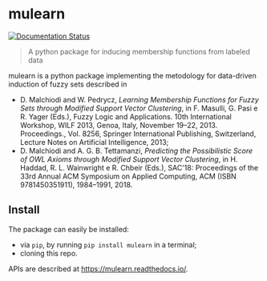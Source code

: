 # mulearn

[![Documentation Status](https://readthedocs.org/projects/mulearn-mr/badge/?version=latest)](https://mulearn-mr.readthedocs.io/en/latest/?badge=latest)

> A python package for inducing membership functions from labeled data


mulearn is a python package implementing the metodology for data-driven induction of fuzzy sets described in

- D. Malchiodi and W. Pedrycz, _Learning Membership Functions for Fuzzy Sets through Modified Support Vector Clustering_, in F. Masulli, G. Pasi e R. Yager (Eds.), Fuzzy Logic and Applications. 10th International Workshop, WILF 2013, Genoa, Italy, November 19–22, 2013. Proceedings., Vol. 8256, Springer International Publishing, Switzerland, Lecture Notes on Artificial Intelligence, 2013;
- D. Malchiodi and A. G. B. Tettamanzi, _Predicting the Possibilistic Score of OWL Axioms through Modified Support Vector Clustering_, in H. Haddad, R. L. Wainwright e R. Chbeir (Eds.), SAC'18: Proceedings of the 33rd Annual ACM Symposium on Applied Computing, ACM (ISBN 9781450351911), 1984–1991, 2018.

## Install

The package can easily be installed:

- via `pip`, by running `pip install mulearn` in a terminal;
- cloning this repo.

APIs are described at https://mulearn.readthedocs.io/.
